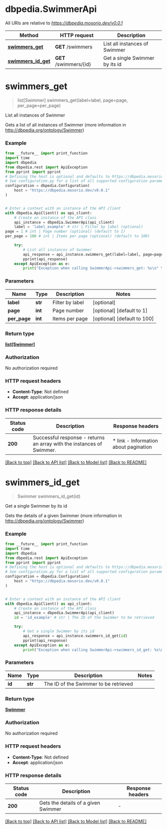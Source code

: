 # dbpedia.SwimmerApi

All URIs are relative to *https://dbpedia.mosorio.dev/v0.0.1*

Method | HTTP request | Description
------------- | ------------- | -------------
[**swimmers_get**](SwimmerApi.md#swimmers_get) | **GET** /swimmers | List all instances of Swimmer
[**swimmers_id_get**](SwimmerApi.md#swimmers_id_get) | **GET** /swimmers/{id} | Get a single Swimmer by its id


# **swimmers_get**
> list[Swimmer] swimmers_get(label=label, page=page, per_page=per_page)

List all instances of Swimmer

Gets a list of all instances of Swimmer (more information in http://dbpedia.org/ontology/Swimmer)

### Example

```python
from __future__ import print_function
import time
import dbpedia
from dbpedia.rest import ApiException
from pprint import pprint
# Defining the host is optional and defaults to https://dbpedia.mosorio.dev/v0.0.1
# See configuration.py for a list of all supported configuration parameters.
configuration = dbpedia.Configuration(
    host = "https://dbpedia.mosorio.dev/v0.0.1"
)


# Enter a context with an instance of the API client
with dbpedia.ApiClient() as api_client:
    # Create an instance of the API class
    api_instance = dbpedia.SwimmerApi(api_client)
    label = 'label_example' # str | Filter by label (optional)
page = 1 # int | Page number (optional) (default to 1)
per_page = 100 # int | Items per page (optional) (default to 100)

    try:
        # List all instances of Swimmer
        api_response = api_instance.swimmers_get(label=label, page=page, per_page=per_page)
        pprint(api_response)
    except ApiException as e:
        print("Exception when calling SwimmerApi->swimmers_get: %s\n" % e)
```

### Parameters

Name | Type | Description  | Notes
------------- | ------------- | ------------- | -------------
 **label** | **str**| Filter by label | [optional] 
 **page** | **int**| Page number | [optional] [default to 1]
 **per_page** | **int**| Items per page | [optional] [default to 100]

### Return type

[**list[Swimmer]**](Swimmer.md)

### Authorization

No authorization required

### HTTP request headers

 - **Content-Type**: Not defined
 - **Accept**: application/json

### HTTP response details
| Status code | Description | Response headers |
|-------------|-------------|------------------|
**200** | Successful response - returns an array with the instances of Swimmer. |  * link - Information about pagination <br>  |

[[Back to top]](#) [[Back to API list]](../README.md#documentation-for-api-endpoints) [[Back to Model list]](../README.md#documentation-for-models) [[Back to README]](../README.md)

# **swimmers_id_get**
> Swimmer swimmers_id_get(id)

Get a single Swimmer by its id

Gets the details of a given Swimmer (more information in http://dbpedia.org/ontology/Swimmer)

### Example

```python
from __future__ import print_function
import time
import dbpedia
from dbpedia.rest import ApiException
from pprint import pprint
# Defining the host is optional and defaults to https://dbpedia.mosorio.dev/v0.0.1
# See configuration.py for a list of all supported configuration parameters.
configuration = dbpedia.Configuration(
    host = "https://dbpedia.mosorio.dev/v0.0.1"
)


# Enter a context with an instance of the API client
with dbpedia.ApiClient() as api_client:
    # Create an instance of the API class
    api_instance = dbpedia.SwimmerApi(api_client)
    id = 'id_example' # str | The ID of the Swimmer to be retrieved

    try:
        # Get a single Swimmer by its id
        api_response = api_instance.swimmers_id_get(id)
        pprint(api_response)
    except ApiException as e:
        print("Exception when calling SwimmerApi->swimmers_id_get: %s\n" % e)
```

### Parameters

Name | Type | Description  | Notes
------------- | ------------- | ------------- | -------------
 **id** | **str**| The ID of the Swimmer to be retrieved | 

### Return type

[**Swimmer**](Swimmer.md)

### Authorization

No authorization required

### HTTP request headers

 - **Content-Type**: Not defined
 - **Accept**: application/json

### HTTP response details
| Status code | Description | Response headers |
|-------------|-------------|------------------|
**200** | Gets the details of a given Swimmer |  -  |

[[Back to top]](#) [[Back to API list]](../README.md#documentation-for-api-endpoints) [[Back to Model list]](../README.md#documentation-for-models) [[Back to README]](../README.md)

